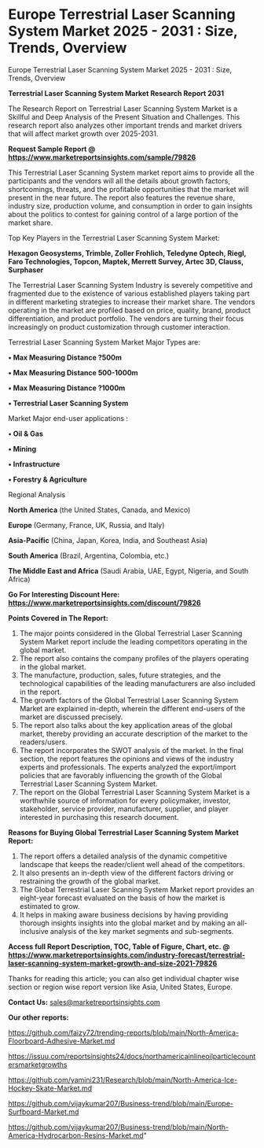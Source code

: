 # Europe Terrestrial Laser Scanning System Market 2025 - 2031 : Size, Trends, Overview
Europe Terrestrial Laser Scanning System Market 2025 - 2031 : Size, Trends, Overview

<strong>Terrestrial Laser Scanning System Market Research Report 2031</strong>

The Research Report on Terrestrial Laser Scanning System Market is a Skillful and Deep Analysis of the Present Situation and Challenges. This research report also analyzes other important trends and market drivers that will affect market growth over 2025-2031.

<strong>Request Sample Report @ <a href=https://www.marketreportsinsights.com/sample/79826>https://www.marketreportsinsights.com/sample/79826</a></strong>

This Terrestrial Laser Scanning System market report aims to provide all the participants and the vendors will all the details about growth factors, shortcomings, threats, and the profitable opportunities that the market will present in the near future. The report also features the revenue share, industry size, production volume, and consumption in order to gain insights about the politics to contest for gaining control of a large portion of the market share.

Top Key Players in the Terrestrial Laser Scanning System Market:

<strong>Hexagon Geosystems, Trimble, Zoller Frohlich, Teledyne Optech, Riegl, Faro Technologies, Topcon, Maptek, Merrett Survey, Artec 3D, Clauss, Surphaser</strong>

The Terrestrial Laser Scanning System Industry is severely competitive and fragmented due to the existence of various established players taking part in different marketing strategies to increase their market share. The vendors operating in the market are profiled based on price, quality, brand, product differentiation, and product portfolio. The vendors are turning their focus increasingly on product customization through customer interaction.

Terrestrial Laser Scanning System Market Major Types are:

<strong>• Max Measuring Distance ?500m

• Max Measuring Distance 500-1000m

• Max Measuring Distance ?1000m

• Terrestrial Laser Scanning System</strong>

Market Major end-user applications :

<strong>• Oil & Gas

• Mining

• Infrastructure

• Forestry & Agriculture</strong>

Regional Analysis

</u><strong><b>North America</b></strong> (the United States, Canada, and Mexico)

<strong><b>Europe </b></strong>(Germany, France, UK, Russia, and Italy)

<strong><b>Asia-Pacific</b></strong> (China, Japan, Korea, India, and Southeast Asia)

<strong><b>South America</b></strong> (Brazil, Argentina, Colombia, etc.)

<strong><b>The Middle East and Africa</b></strong> (Saudi Arabia, UAE, Egypt, Nigeria, and South Africa)

<strong>Go For Interesting Discount Here: <a href=https://www.marketreportsinsights.com/discount/79826>https://www.marketreportsinsights.com/discount/79826</a></strong>

<strong>Points Covered in The Report:</strong>
<ol>
  <li>The major points considered in the Global Terrestrial Laser Scanning System Market report include the leading competitors operating in the global market.</li>
  <li>The report also contains the company profiles of the players operating in the global market.</li>
  <li>The manufacture, production, sales, future strategies, and the technological capabilities of the leading manufacturers are also included in the report.</li>
  <li>The growth factors of the Global Terrestrial Laser Scanning System Market are explained in-depth, wherein the different end-users of the market are discussed precisely.</li>
  <li>The report also talks about the key application areas of the global market, thereby providing an accurate description of the market to the readers/users.</li>
  <li>The report incorporates the SWOT analysis of the market. In the final section, the report features the opinions and views of the industry experts and professionals. The experts analyzed the export/import policies that are favorably influencing the growth of the Global Terrestrial Laser Scanning System Market.</li>
  <li>The report on the Global Terrestrial Laser Scanning System Market is a worthwhile source of information for every policymaker, investor, stakeholder, service provider, manufacturer, supplier, and player interested in purchasing this research document.</li>
</ol>
<strong>Reasons for Buying Global Terrestrial Laser Scanning System Market Report:</strong>

<ol>
  <li>The report offers a detailed analysis of the dynamic competitive landscape that keeps the reader/client well ahead of the competitors.</li>
  <li>It also presents an in-depth view of the different factors driving or restraining the growth of the global market.</li>
  <li>The Global Terrestrial Laser Scanning System Market report provides an eight-year forecast evaluated on the basis of how the market is estimated to grow.</li>
  <li>It helps in making aware business decisions by having providing thorough insights insights into the global market and by making an all-inclusive analysis of the key market segments and sub-segments.</li>
</ol>
<strong>Access full Report Description, TOC, Table of Figure, Chart, etc. @ <a href=https://www.marketreportsinsights.com/industry-forecast/terrestrial-laser-scanning-system-market-growth-and-size-2021-79826>https://www.marketreportsinsights.com/industry-forecast/terrestrial-laser-scanning-system-market-growth-and-size-2021-79826</a></strong>


Thanks for reading this article; you can also get individual chapter wise section or region wise report version like Asia, United States, Europe.

<strong>Contact Us:</strong>
sales@marketreportsinsights.com

<strong>Our other reports:</strong>

<a href=https://github.com/faizy72/trending-reports/blob/main/North-America-Floorboard-Adhesive-Market.md>https://github.com/faizy72/trending-reports/blob/main/North-America-Floorboard-Adhesive-Market.md</a>

<a href=https://issuu.com/reportsinsights24/docs/northamericainlineoilparticlecountersmarketgrowths>https://issuu.com/reportsinsights24/docs/northamericainlineoilparticlecountersmarketgrowths</a>

<a href=https://github.com/yamini231/Research/blob/main/North-America-Ice-Hockey-Skate-Market.md>https://github.com/yamini231/Research/blob/main/North-America-Ice-Hockey-Skate-Market.md</a>

<a href=https://github.com/vijaykumar207/Business-trend/blob/main/Europe-Surfboard-Market.md>https://github.com/vijaykumar207/Business-trend/blob/main/Europe-Surfboard-Market.md</a>

<a href=https://github.com/vijaykumar207/Business-trend/blob/main/North-America-Hydrocarbon-Resins-Market.md>https://github.com/vijaykumar207/Business-trend/blob/main/North-America-Hydrocarbon-Resins-Market.md</a>"
